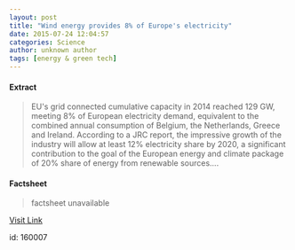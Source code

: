 ```yaml
---
layout: post
title: "Wind energy provides 8% of Europe's electricity"
date: 2015-07-24 12:04:57
categories: Science
author: unknown author
tags: [energy & green tech]
---
```



#### Extract
>EU's grid connected cumulative capacity in 2014 reached 129 GW, meeting 8% of European electricity demand, equivalent to the combined annual consumption of Belgium, the Netherlands, Greece and Ireland. According to a JRC report, the impressive growth of the industry will allow at least 12% electricity share by 2020, a significant contribution to the goal of the European energy and climate package of 20% share of energy from renewable sources....

#### Factsheet
>factsheet unavailable

[Visit Link](http://phys.org/news/2015-07-energy-europe-electricity.html)

id:  160007


